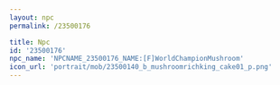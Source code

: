 ```yaml
---
layout: npc
permalink: /23500176

title: Npc
id: '23500176'
npc_name: 'NPCNAME_23500176_NAME:[F]WorldChampionMushroom'
icon_url: 'portrait/mob/23500140_b_mushroomrichking_cake01_p.png'
---
```

